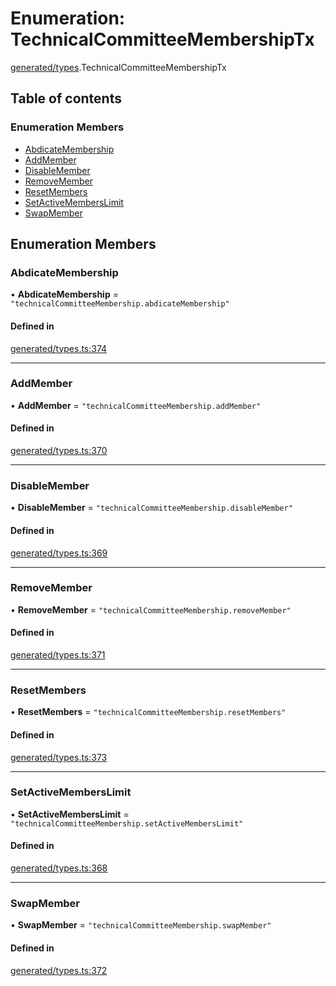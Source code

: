 # Enumeration: TechnicalCommitteeMembershipTx

[generated/types](../wiki/generated.types).TechnicalCommitteeMembershipTx

## Table of contents

### Enumeration Members

- [AbdicateMembership](../wiki/generated.types.TechnicalCommitteeMembershipTx#abdicatemembership)
- [AddMember](../wiki/generated.types.TechnicalCommitteeMembershipTx#addmember)
- [DisableMember](../wiki/generated.types.TechnicalCommitteeMembershipTx#disablemember)
- [RemoveMember](../wiki/generated.types.TechnicalCommitteeMembershipTx#removemember)
- [ResetMembers](../wiki/generated.types.TechnicalCommitteeMembershipTx#resetmembers)
- [SetActiveMembersLimit](../wiki/generated.types.TechnicalCommitteeMembershipTx#setactivememberslimit)
- [SwapMember](../wiki/generated.types.TechnicalCommitteeMembershipTx#swapmember)

## Enumeration Members

### AbdicateMembership

• **AbdicateMembership** = ``"technicalCommitteeMembership.abdicateMembership"``

#### Defined in

[generated/types.ts:374](https://github.com/PolymeshAssociation/polymesh-sdk/blob/31fdce23/src/generated/types.ts#L374)

___

### AddMember

• **AddMember** = ``"technicalCommitteeMembership.addMember"``

#### Defined in

[generated/types.ts:370](https://github.com/PolymeshAssociation/polymesh-sdk/blob/31fdce23/src/generated/types.ts#L370)

___

### DisableMember

• **DisableMember** = ``"technicalCommitteeMembership.disableMember"``

#### Defined in

[generated/types.ts:369](https://github.com/PolymeshAssociation/polymesh-sdk/blob/31fdce23/src/generated/types.ts#L369)

___

### RemoveMember

• **RemoveMember** = ``"technicalCommitteeMembership.removeMember"``

#### Defined in

[generated/types.ts:371](https://github.com/PolymeshAssociation/polymesh-sdk/blob/31fdce23/src/generated/types.ts#L371)

___

### ResetMembers

• **ResetMembers** = ``"technicalCommitteeMembership.resetMembers"``

#### Defined in

[generated/types.ts:373](https://github.com/PolymeshAssociation/polymesh-sdk/blob/31fdce23/src/generated/types.ts#L373)

___

### SetActiveMembersLimit

• **SetActiveMembersLimit** = ``"technicalCommitteeMembership.setActiveMembersLimit"``

#### Defined in

[generated/types.ts:368](https://github.com/PolymeshAssociation/polymesh-sdk/blob/31fdce23/src/generated/types.ts#L368)

___

### SwapMember

• **SwapMember** = ``"technicalCommitteeMembership.swapMember"``

#### Defined in

[generated/types.ts:372](https://github.com/PolymeshAssociation/polymesh-sdk/blob/31fdce23/src/generated/types.ts#L372)
